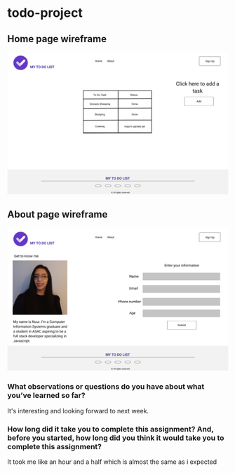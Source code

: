 # todo-project

## Home page wireframe 

![Home](./assests/Home.png)

## About page wireframe

![About](./assests/About.png)

### What observations or questions do you have about what you’ve learned so far?
It's interesting and looking forward to next week.


### How long did it take you to complete this assignment? And, before you started, how long did you think it would take you to complete this assignment?
It took me like an hour and a half which is almost the same as i expected